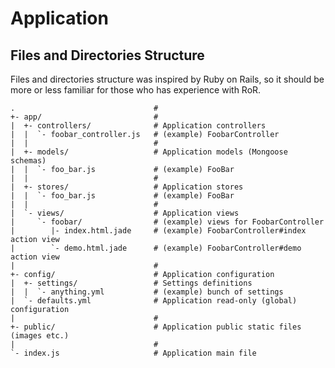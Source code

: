 Application
===========


Files and Directories Structure
-------------------------------

Files and directories structure was inspired by Ruby on Rails, so it should be
more or less familiar for those who has experience with RoR.

```
.                               #
+- app/                         #
|  +- controllers/              # Application controllers
|  |  `- foobar_controller.js   # (example) FoobarController
|  |                            #
|  +- models/                   # Application models (Mongoose schemas)
|  |  `- foo_bar.js             # (example) FooBar
|  |                            #
|  +- stores/                   # Application stores
|  |  `- foo_bar.js             # (example) FooBar
|  |                            #
|  `- views/                    # Application views
|     `- foobar/                # (example) views for FoobarController
|        |- index.html.jade     # (example) FoobarController#index action view
|        `- demo.html.jade      # (example) FoobarController#demo action view
|                               #
+- config/                      # Application configuration
|  +- settings/                 # Settings definitions
|  |  `- anything.yml           # (example) bunch of settings
|  `- defaults.yml              # Application read-only (global) configuration
|                               #
+- public/                      # Application public static files (images etc.)
|                               #
`- index.js                     # Application main file
```
